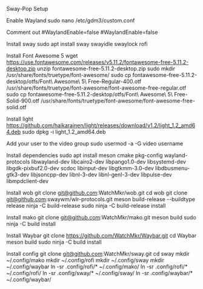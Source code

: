 Sway-Pop Setup

Enable Wayland
sudo nano /etc/gdm3/custom.conf

Comment out #WaylandEnable=false
#WaylandEnable=false

Install sway
sudo apt install sway swayidle swaylock rofi

Install Font Awesome 5
wget https://use.fontawesome.com/releases/v5.11.2/fontawesome-free-5.11.2-desktop.zip
unzip fontawesome-free-5.11.2-desktop.zip
sudo mkdir /usr/share/fonts/truetype/font-awesome/
sudo cp fontawesome-free-5.11.2-desktop/otfs/Font\ Awesome\ 5\ Free-Regular-400.otf /usr/share/fonts/truetype/font-awesome/font-awesome-free-regular.otf
sudo cp fontawesome-free-5.11.2-desktop/otfs/Font\ Awesome\ 5\ Free-Solid-900.otf /usr/share/fonts/truetype/font-awesome/font-awesome-free-solid.otf 

Install light
https://github.com/haikarainen/light/releases/download/v1.2/light_1.2_amd64.deb
sudo dpkg -i light_1.2_amd64.deb

Add your user to the video group
sudo usermod -a -G video username

Install dependencies
sudo apt install meson cmake pkg-config wayland-protocols libwayland-dev libcairo2-dev libpango1.0-dev libsystemd-dev libgdk-pixbuf2.0-dev scdoc libinput-dev libgtkmm-3.0-dev libdbusmenu-gtk3-dev libjsoncpp-dev libnl-3-dev libnl-genl-3-dev libpulse-dev libmpdclient-dev

Install wob
git clone git@github.com:WatchMkr/wob.git
cd wob
git clone git@github.com:swaywm/wlr-protocols.git
meson build-release --buildtype release
ninja -C build-release
sudo ninja -C build-release install

Install mako
git clone git@github.com:WatchMkr/mako.git
meson build
sudo ninja -C build install

Install Waybar
git clone https://github.com/WatchMkr/Waybar.git
cd Waybar
meson build
sudo ninja -C build install

Install config
git clone git@github.com:WatchMkr/sway.git
cd sway
mkdir ~/.config/mako
mkdir ~/.config/rofi
mkdir ~/.config/sway
mkdir ~/.config/waybar
ln -sr .config/rofi/* ~/.config/mako/
ln -sr .config/rofi/* ~/.config/rofi/
ln -sr .config/sway/* ~/.config/sway/
ln -sr .config/waybar/* ~/.config/waybar/



